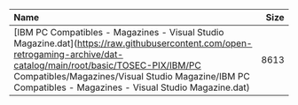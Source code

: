 |Name|Size|
|:---|---:|
|[IBM PC Compatibles - Magazines - Visual Studio Magazine.dat](https://raw.githubusercontent.com/open-retrogaming-archive/dat-catalog/main/root/basic/TOSEC-PIX/IBM/PC Compatibles/Magazines/Visual Studio Magazine/IBM PC Compatibles - Magazines - Visual Studio Magazine.dat)|8613|
